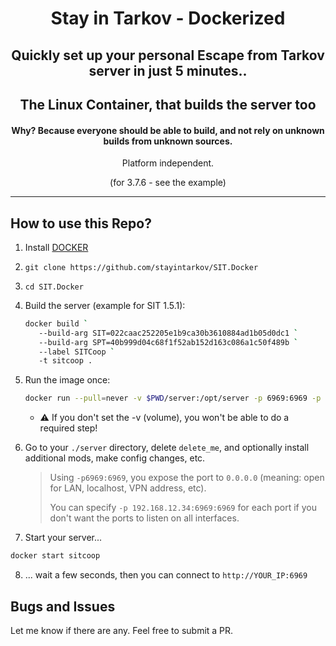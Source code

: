 <div align=center style="text-align: center;">
<h1>Stay in Tarkov - Dockerized</h1>
<h2>Quickly set up your personal Escape from Tarkov server in just 5 minutes..</h2>
<h2>The Linux Container, that builds the server too</h2>
<h4>Why? Because everyone should be able to build, and not rely on unknown builds from unknown sources.</h3>

Platform independent.
  
(for 3.7.6 - see the example)
</div>

---

## How to use this Repo?

1. Install [DOCKER](https://docs.docker.com/get-docker/)
2. `git clone https://github.com/stayintarkov/SIT.Docker`
3. `cd SIT.Docker`
4. Build the server (example for SIT 1.5.1):
   ```bash
   docker build `
      --build-arg SIT=022caac252205e1b9ca30b3610884ad1b05d0dc1 `
      --build-arg SPT=40b999d04c68f1f52ab152d163c086a1c50f489b `
      --label SITCoop `
      -t sitcoop .
   ```
5. Run the image once:
   ```bash
   docker run --pull=never -v $PWD/server:/opt/server -p 6969:6969 -p 6970:6970 -it --name sitcoop sitcoop
   ```
   - ⚠️ If you don't set the -v (volume), you won't be able to do a required step!
6. Go to your `./server` directory, delete `delete_me`, and optionally install additional mods, make config changes, etc.
    > Using `-p6969:6969`, you expose the port to `0.0.0.0` (meaning: open for LAN, localhost, VPN address, etc).
    > 
    > You can specify `-p 192.168.12.34:6969:6969` for each port if you don't want the ports to listen on all interfaces. 
   
7. Start your server...
 ```bash
docker start sitcoop
```
8. ... wait a few seconds, then you can connect to `http://YOUR_IP:6969`

## Bugs and Issues
Let me know if there are any. Feel free to submit a PR.
